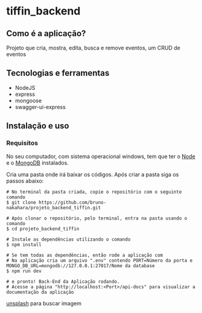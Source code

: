 <h1>tiffin_backend</h1>

<h2>Como é a aplicação?</h2>

<p>Projeto que cria, mostra, edita, busca e remove eventos, um CRUD de eventos</p>

<h2>Tecnologias e ferramentas</h2>

<ul>
  <li>NodeJS</li>
  <li>express</li>
  <li>mongoose</li>
  <li>swagger-ui-express</li>
</ul>

<h2>Instalação e uso</h2>

<h3>Requisitos</h3>
<p>No seu computador, com sistema operacional windows, tem que ter o <a href="https://nodejs.org/pt-br/download/">Node</a> e o <a href="https://www.mongodb.com/try/download/community">MongoDB</a> instalados.</p>

<p>Cria uma pasta onde irá baixar os códigos. Após criar a pasta siga os passos abaixo:</p>

```
# No terminal da pasta criada, copie o repositório com o seguinte comando
$ git clone https://github.com/bruno-nakahara/projeto_backend_tiffin.git

# Após clonar o repositório, pelo terminal, entra na pasta usando o comando
$ cd projeto_backend_tiffin

# Instale as dependências utilizando o comando 
$ npm install

# Se tem todas as dependências, então rode a aplicação com
# Na aplicação cria um arquivo ".env" contendo PORT=Número da porta e MONGO_DB_URL=mongodb://127.0.0.1:27017/Nome da database
$ npm run dev

# e pronto! Back-End da Aplicação rodando.
# Acesse a página "http://localhost:<Port>/api-docs" para visualizar a documentação da aplicação
```
<p><a href="https://unsplash.com/">unsplash</a> para buscar imagem</p>

